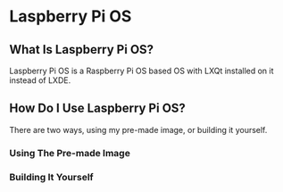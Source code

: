 # Laspberry Pi OS

## What Is Laspberry Pi OS?
Laspberry Pi OS is a Raspberry Pi OS based OS with LXQt installed on it instead of LXDE.

## How Do I Use Laspberry Pi OS?
There are two ways, using my pre-made image, or building it yourself.

### Using The Pre-made Image


### Building It Yourself
